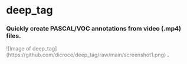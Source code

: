 # deep_tag
### Quickly create PASCAL/VOC annotations from video (.mp4) files.

<span style="color:grey">
![Image of deep_tag](https://github.com/dicroce/deep_tag/raw/main/screenshot1.png)
</span>.
